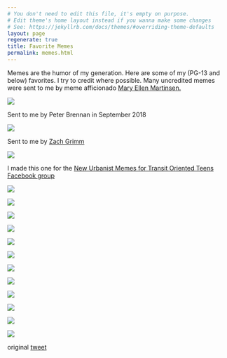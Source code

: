 ```yaml
---
# You don't need to edit this file, it's empty on purpose.
# Edit theme's home layout instead if you wanna make some changes
# See: https://jekyllrb.com/docs/themes/#overriding-theme-defaults
layout: page
regenerate: true
title: Favorite Memes
permalink: memes.html
---
```


<p>Memes are the humor of my generation. Here are some of my (PG-13 and below) favorites. I try to credit where possible. Many uncredited memes were sent to me by meme afficionado <a href="https://www.instagram.com/maryellenmartinsen/">Mary Ellen Martinsen.</a></p>

<div class="post-img">
    <img class="cute-img" src="/assets/memes/trycatch.JPG"/>
    <p>Sent to me by Peter Brennan in September 2018</p>
</div>
<div class="post-img">
    <img class="cute-img" src="/assets/memes/meme.jpg"/>
    <p>Sent to me by <a href="https://www.instagram.com/zachary_grimm/">Zach Grimm</a></p>
</div>
<div class="post-img">
    <img class="cute-img" src="/assets/memes/boyfriendvslink.jpg"/>
    <p>I made this one for the <a href="https://www.facebook.com/groups/whatwouldjanejacobsdo/">New Urbanist Memes for Transit Oriented Teens Facebook group</a></p>
</div>
<div class="post-img">
    <img class="cute-img" src="/assets/memes/IMG_4041.JPG"/>
    <p></p>
</div>

<div class="post-img">
    <img class="cute-img" src="/assets/memes/raccoon.PNG"/>
    <p></p>
</div>
<div class="post-img">
    <img class="cute-img" src="/assets/memes/IMG_4031.JPG"/>
    <p></p>
</div>
<div class="post-img">
    <img class="cute-img" src="/assets/memes/IMG_4038.JPG"/>
    <p></p>
</div>

<div class="post-img">
    <img class="cute-img" src="/assets/memes/antoni.jpg"/>
    <p></p>
</div>

<div class="post-img">
    <img class="cute-img" src="/assets/memes/IMG_4050.JPG"/>
    <p></p>
</div>

<div class="post-img">
    <img class="cute-img" src="/assets/memes/IMG_4044.PNG"/>
    <p></p>
</div>

<div class="post-img">
    <img class="cute-img" src="/assets/memes/IMG_4047.JPG"/>
    <p></p>
</div>

<div class="post-img">
    <img class="cute-img" src="/assets/memes/IMG_4054.JPG"/>
    <p></p>
</div>

<div class="post-img">
    <img class="cute-img" src="/assets/memes/IMG_5528.JPG"/>
    <p></p>
</div>

<div class="post-img">
    <img class="cute-img" src="/assets/memes/IMG_4919.JPG"/>
    <p></p>
</div>


<div class="post-img">
    <a name="turkey"><img class="cute-img" src="/assets/memes/turkey.png"/></a>
    <p>original <a href="https://twitter.com/YoungBanter/status/1032411102221545472">tweet</a></p>
</div>